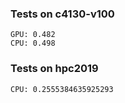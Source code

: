 ### Tests on c4130-v100
```
GPU: 0.482
CPU: 0.498
```

### Tests on hpc2019
```
CPU: 0.2555384635925293
```